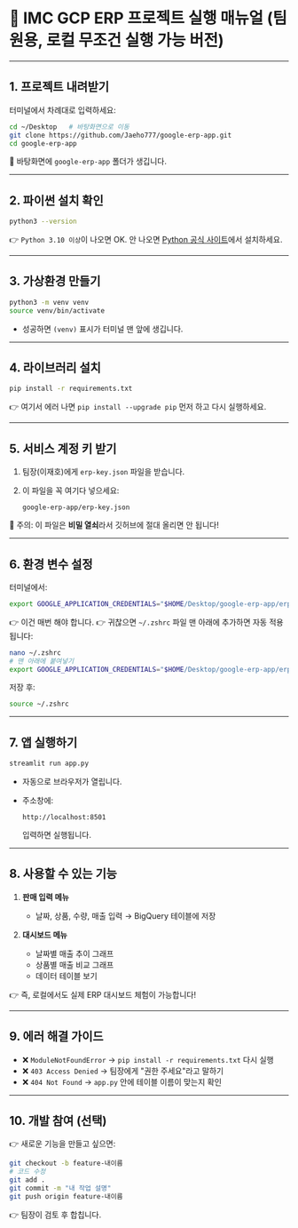 # 🌿 IMC GCP ERP 프로젝트 실행 매뉴얼 (팀원용, 로컬 무조건 실행 가능 버전)

---

## 1. 프로젝트 내려받기

터미널에서 차례대로 입력하세요:

```bash
cd ~/Desktop   # 바탕화면으로 이동
git clone https://github.com/Jaeho777/google-erp-app.git
cd google-erp-app
```

📂 바탕화면에 `google-erp-app` 폴더가 생깁니다.

---

## 2. 파이썬 설치 확인

```bash
python3 --version
```

👉 `Python 3.10 이상`이 나오면 OK.
안 나오면 [Python 공식 사이트](https://www.python.org/downloads/)에서 설치하세요.

---

## 3. 가상환경 만들기

```bash
python3 -m venv venv
source venv/bin/activate
```

* 성공하면 `(venv)` 표시가 터미널 맨 앞에 생깁니다.

---

## 4. 라이브러리 설치

```bash
pip install -r requirements.txt
```

👉 여기서 에러 나면 `pip install --upgrade pip` 먼저 하고 다시 실행하세요.

---

## 5. 서비스 계정 키 받기

1. 팀장(이재호)에게 `erp-key.json` 파일을 받습니다.
2. 이 파일을 꼭 여기다 넣으세요:

   ```
   google-erp-app/erp-key.json
   ```

📌 주의: 이 파일은 **비밀 열쇠**라서 깃허브에 절대 올리면 안 됩니다!

---

## 6. 환경 변수 설정

터미널에서:

```bash
export GOOGLE_APPLICATION_CREDENTIALS="$HOME/Desktop/google-erp-app/erp-key.json"
```

👉 이건 매번 해야 합니다.
👉 귀찮으면 `~/.zshrc` 파일 맨 아래에 추가하면 자동 적용됩니다:

```bash
nano ~/.zshrc
# 맨 아래에 붙여넣기
export GOOGLE_APPLICATION_CREDENTIALS="$HOME/Desktop/google-erp-app/erp-key.json"
```

저장 후:

```bash
source ~/.zshrc
```

---

## 7. 앱 실행하기

```bash
streamlit run app.py
```

* 자동으로 브라우저가 열립니다.
* 주소창에:

  ```
  http://localhost:8501
  ```

  입력하면 실행됩니다.

---

## 8. 사용할 수 있는 기능

1. **판매 입력 메뉴**

   * 날짜, 상품, 수량, 매출 입력 → BigQuery 테이블에 저장
2. **대시보드 메뉴**

   * 날짜별 매출 추이 그래프
   * 상품별 매출 비교 그래프
   * 데이터 테이블 보기

👉 즉, 로컬에서도 실제 ERP 대시보드 체험이 가능합니다!

---

## 9. 에러 해결 가이드

* ❌ `ModuleNotFoundError` → `pip install -r requirements.txt` 다시 실행
* ❌ `403 Access Denied` → 팀장에게 "권한 주세요"라고 말하기
* ❌ `404 Not Found` → `app.py` 안에 테이블 이름이 맞는지 확인

---

## 10. 개발 참여 (선택)

👉 새로운 기능을 만들고 싶으면:

```bash
git checkout -b feature-내이름
# 코드 수정
git add .
git commit -m "내 작업 설명"
git push origin feature-내이름
```

👉 팀장이 검토 후 합칩니다.
